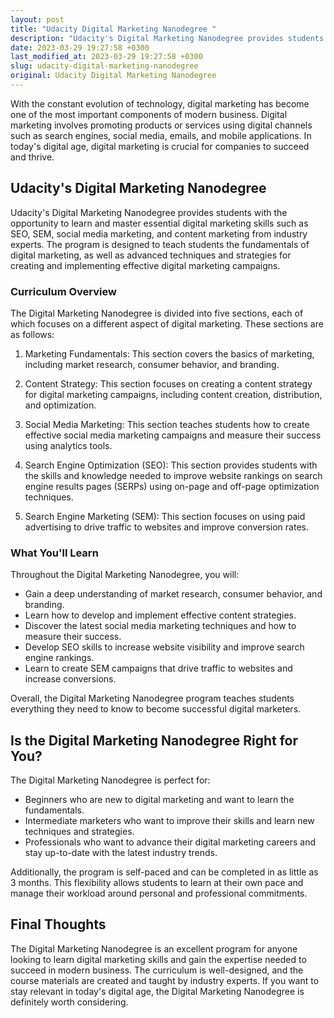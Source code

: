 ```yaml
---
layout: post
title: "Udacity Digital Marketing Nanodegree "
description: "Udacity's Digital Marketing Nanodegree provides students with the opportunity to learn and master essential digital marketing skills such as SEO, SEM, social media marketing, and content marketing from industry experts"
date: 2023-03-29 19:27:58 +0300
last_modified_at: 2023-03-29 19:27:58 +0300
slug: udacity-digital-marketing-nanodegree
original: Udacity Digital Marketing Nanodegree
---
```

With the constant evolution of technology, digital marketing has become one of the most important components of modern business. Digital marketing involves promoting products or services using digital channels such as search engines, social media, emails, and mobile applications. In today's digital age, digital marketing is crucial for companies to succeed and thrive.

## Udacity's Digital Marketing Nanodegree
Udacity's Digital Marketing Nanodegree provides students with the opportunity to learn and master essential digital marketing skills such as SEO, SEM, social media marketing, and content marketing from industry experts. The program is designed to teach students the fundamentals of digital marketing, as well as advanced techniques and strategies for creating and implementing effective digital marketing campaigns. 

### Curriculum Overview
The Digital Marketing Nanodegree is divided into five sections, each of which focuses on a different aspect of digital marketing. These sections are as follows:

1. Marketing Fundamentals: This section covers the basics of marketing, including market research, consumer behavior, and branding.

2. Content Strategy: This section focuses on creating a content strategy for digital marketing campaigns, including content creation, distribution, and optimization.

3. Social Media Marketing: This section teaches students how to create effective social media marketing campaigns and measure their success using analytics tools.

4. Search Engine Optimization (SEO): This section provides students with the skills and knowledge needed to improve website rankings on search engine results pages (SERPs) using on-page and off-page optimization techniques.

5. Search Engine Marketing (SEM): This section focuses on using paid advertising to drive traffic to websites and improve conversion rates.

### What You'll Learn
Throughout the Digital Marketing Nanodegree, you will:

- Gain a deep understanding of market research, consumer behavior, and branding.
- Learn how to develop and implement effective content strategies.
- Discover the latest social media marketing techniques and how to measure their success.
- Develop SEO skills to increase website visibility and improve search engine rankings.
- Learn to create SEM campaigns that drive traffic to websites and increase conversions.

Overall, the Digital Marketing Nanodegree program teaches students everything they need to know to become successful digital marketers. 

## Is the Digital Marketing Nanodegree Right for You?
The Digital Marketing Nanodegree is perfect for:

- Beginners who are new to digital marketing and want to learn the fundamentals.
- Intermediate marketers who want to improve their skills and learn new techniques and strategies.
- Professionals who want to advance their digital marketing careers and stay up-to-date with the latest industry trends.

Additionally, the program is self-paced and can be completed in as little as 3 months. This flexibility allows students to learn at their own pace and manage their workload around personal and professional commitments.

## Final Thoughts
The Digital Marketing Nanodegree is an excellent program for anyone looking to learn digital marketing skills and gain the expertise needed to succeed in modern business. The curriculum is well-designed, and the course materials are created and taught by industry experts. If you want to stay relevant in today's digital age, the Digital Marketing Nanodegree is definitely worth considering.